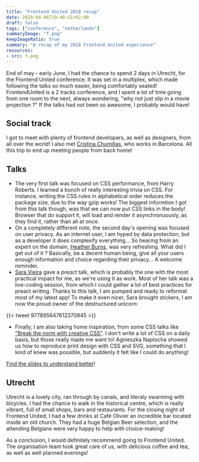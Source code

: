 ```yaml
---
title: "Frontend United 2018 recap"
date: 2020-04-06T19:48:51+02:00
draft: false
tags: ["conference", "netherlands"]
summaryImage: "f.png"
keepImageRatio: true
summary: "A recap of my 2018 Frontend United experience"
resources:
- src: f.png
---
```


End of may - early June, I had the chance to spend 2 days in Utrecht, for the Frontend United conference.
It was set in a multiplex, which made following the talks so much easier, being comfortably seated! FrontendUnited is a 2 tracks conference, and I spent a lot of time going from one room to the next, always wondering, "why not just slip in a movie projection ?" If the talks had not been so awesome, I probably would have!

## Social track

I got to meet with plenty of frontend developers, as well as designers, from all over the world! I also met [Cristina Chumillas](https://twitter.com/chumillas), who works in Barcelona. All this trip to end up meeting people from back home!

## Talks

* The very first talk was focused on CSS performance, from Harry Roberts. I learned a bunch of really interesting trivia on CSS. For instance, writing the CSS rules in alphabetical order reduces the package size, due to the way gzip works! The biggest informtion I got from this talk though, was that we can now put CSS links in the body! Browser that do support it, will load and render it asynchronuously, as they find it, rather than all at once.
* On a completely different note, the second day's opening was focused on user privacy. As an internet user, I am hyped by data protection, but as a developer it does complexify everything... So hearing from an expert on the domain, [Heather Burns](https://twitter.com/WebDevLaw), was very refreshing. What did I get out of it ? Basically, be a decent human being, give all your users enough information and choice regarding their privacy... A welcome reminder.
* [Sara Vieira](https://twitter.com/NikkitaFTW) gave a _preact_ talk, which is probably the one with the most practical impact for me, as we're using it as work. Most of her talk was a live-coding session, from which I could gather a lot of best practices for preact writing. Thanks to this talk, I am pumped and ready to reformat most of my latest app!
To make it even nicer, Sara brought stickers, I am now the proud owner of the destructured unicorn:

{{< tweet 977895647612370945 >}}

* Finally, I am also taking home inspiration, from some CSS talks like ["Break the norm with creative CSS"](https://www.youtube.com/watch?v=kp1oWzf6oAQ). I don't write a lot of CSS on a daily basis, but those really made me want to! Agnieszka Naplocha showed us how to reproduce print design with CSS and SVG, something that I kind of knew was possible, but suddenly it felt like I could do anything!

[Find the slides to understand better](https://www.slideshare.net/aganaplocha/breaking-the-norm-with-creative-css-81867291)!

## Utrecht

Utrecht is a lovely city, ran through by canals, and literaly swarming with bicycles. I had the chance to walk in the historical centre, which is really vibrant, full of small shops, bars and restaurants. For the closing night of Frontend United, I had a few drinks at Café Olivier an incredible bar located inside an old church. They had a huge Belgian Beer selection, and the attending Belgians were very happy to help with choice-making!

As a conclusion, I would definitely recommend going to Frontend United. The organisation team took great care of us, with delicious coffee and tea, as well as well planned evenings!
